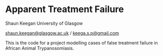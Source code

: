 # Apparent Treatment Failure

Shaun Keegan
University of Glasgow

shaun.keegan@glasgow.ac.uk / keega.s.p@gmail.com

This is the code for a project modelling cases of false treatment failure in African Animal Trypanosomiasis. 
